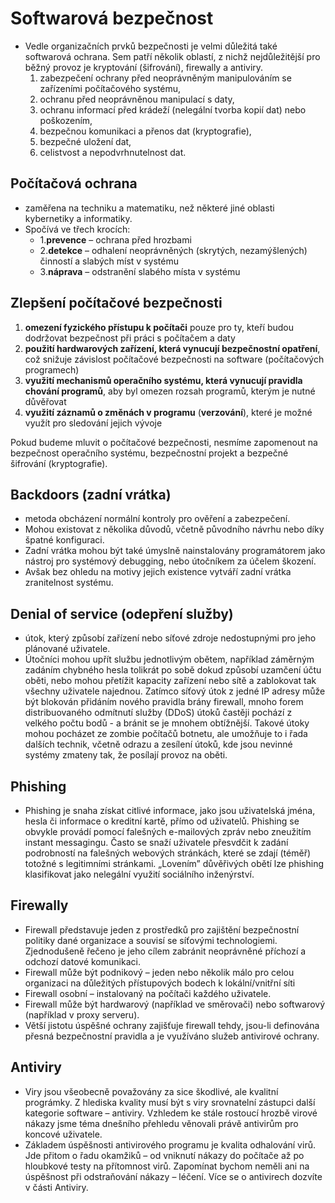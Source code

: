 # Softwarová bezpečnost
* Vedle organizačních prvků bezpečnosti je velmi důležitá také softwarová ochrana. Sem patří několik oblastí, z nichž nejdůležitější pro běžný provoz je kryptování (šifrování), firewally a antiviry.
   1. zabezpečení ochrany před neoprávněným manipulováním se zařízeními počítačového systému,
   1. ochranu před neoprávněnou manipulací s daty,
   1. ochranu informací před krádeží (nelegální tvorba kopií dat) nebo poškozením,
   1. bezpečnou komunikaci a přenos dat (kryptografie),
   1. bezpečné uložení dat,
   1. celistvost a nepodvrhnutelnost dat.

## Počítačová ochrana 
* zaměřena na techniku a matematiku, než některé jiné oblasti kybernetiky a informatiky. 
* Spočívá ve třech krocích:
   * 1.**prevence** – ochrana před hrozbami
   * 2.**detekce** – odhalení neoprávněných (skrytých, nezamýšlených) činností a slabých míst v systému
   * 3.**náprava** – odstranění slabého místa v systému
   
## Zlepšení počítačové bezpečnosti
1. **omezení fyzického přístupu k počítači** pouze pro ty, kteří budou dodržovat bezpečnost při práci s počítačem a daty
2. **použití hardwarových zařízení, která vynucují bezpečnostní opatření**, což snižuje závislost počítačové bezpečnosti na software (počítačových programech)
3. **využití mechanismů operačního systému, která vynucují pravidla chování programů**, aby byl omezen rozsah programů, kterým je nutné důvěřovat
4. **využití záznamů o změnách v programu** (**verzování**), které je možné využít pro sledování jejich vývoje

Pokud budeme mluvit o počítačové bezpečnosti, nesmíme zapomenout na bezpečnost operačního systému, bezpečnostní projekt a bezpečné šifrování (kryptografie).

## Backdoors (zadní vrátka)
* metoda obcházení normální kontroly pro ověření a zabezpečení. 
* Mohou existovat z několika důvodů, včetně původního návrhu nebo díky špatné konfiguraci. 
* Zadní vrátka mohou být také úmyslně nainstalovány programátorem jako nástroj pro systémový debugging, nebo útočníkem za účelem škození.
* Avšak bez ohledu na motivy jejich existence vytváří zadní vrátka zranitelnost systému.

## Denial of service (odepření služby)
* útok, který způsobí zařízení nebo síťové zdroje nedostupnými pro jeho plánované uživatele. 
* Útočníci mohou upřít službu jednotlivým obětem, například záměrným zadáním chybného hesla tolikrát po sobě dokud způsobí uzamčení účtu oběti, nebo mohou přetížit kapacity zařízení nebo sítě a zablokovat tak všechny uživatele najednou. Zatímco síťový útok z jedné IP adresy může být blokován přidáním nového pravidla brány firewall, mnoho forem distribuovaného odmítnutí služby (DDoS) útoků častěji pochází z velkého počtu bodů - a bránit se je mnohem obtížnější. Takové útoky mohou pocházet ze zombie počítačů botnetu, ale umožňuje to i řada dalších technik, včetně odrazu a zesílení útoků, kde jsou nevinné systémy zmateny tak, že posílají provoz na oběti.

## Phishing
-	Phishing je snaha získat citlivé informace, jako jsou uživatelská jména, hesla či informace o kreditní kartě, přímo od uživatelů. Phishing se obvykle provádí pomocí falešných e-mailových zpráv nebo zneužitím instant messagingu. Často se snaží uživatele přesvdčit k zadání podrobností na falešných webových stránkách, které se zdají (téměř) totožné s legitimními stránkami. „Lovením” důvěřivých obětí lze phishing klasifikovat jako nelegální využití sociálního inženýrství.


## Firewally
*	Firewall představuje jeden z prostředků pro zajištění bezpečnostní politiky dané organizace a souvisí se síťovými technologiemi. Zjednodušeně řečeno je jeho cílem zabránit neoprávněné příchozí a odchozí datové komunikaci. 
* Firewall může být podnikový – jeden nebo několik málo pro celou organizaci na důležitých přístupových bodech k lokální/vnitřní  síti
* Firewall osobní – instalovaný na počítači každého uživatele. 
* Firewall může být hardwarový (například ve směrovači) nebo softwarový (například v proxy serveru).
*	Větší jistotu úspěšné ochrany zajišťuje firewall tehdy, jsou-li definována přesná bezpečnostní pravidla a je využíváno služeb antivirové ochrany.
 
## Antiviry
*	Viry jsou všeobecně považovány za sice škodlivé, ale kvalitní prográmky. Z hlediska kvality musí být s viry srovnatelní zástupci další kategorie software – antiviry. Vzhledem ke stále rostoucí hrozbě virové nákazy jsme téma dnešního přehledu věnovali právě antivirům pro koncové uživatele.
*	Základem úspěšnosti antivirového programu je kvalita odhalování virů. Jde přitom o řadu okamžiků – od vniknutí nákazy do počítače až po hloubkové testy na přítomnost virů. Zapomínat bychom neměli ani na úspěšnost při odstraňování nákazy – léčení. Více se o antivirech dozvíte v části Antiviry.
